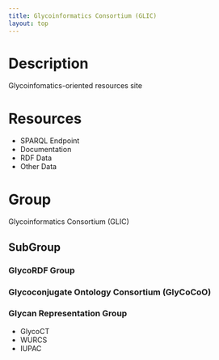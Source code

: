 ```yaml
---
title: Glycoinformatics Consortium (GLIC)
layout: top
---
```


# Description
Glycoinfomatics-oriented resources site

# Resources
* SPARQL Endpoint
* Documentation
* RDF Data
* Other Data

# Group  
Glycoinformatics Consortium (GLIC)

## SubGroup
### GlycoRDF Group
### Glycoconjugate Ontology Consortium (GlyCoCoO)
### Glycan Representation Group
* GlycoCT
* WURCS
* IUPAC
